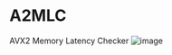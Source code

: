 # A2MLC
AVX2 Memory Latency Checker
![image](https://github.com/user-attachments/assets/d673b143-022c-46a5-98ad-bac9d60a9fc4)
